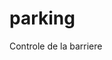 # parking
Controle de la barriere                                                                                                     
